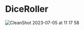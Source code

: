 # DiceRoller

![CleanShot 2023-07-05 at 11 17 58](https://github.com/jjmayorgaq/DiceRoller/assets/40737167/d87b82ec-82db-4870-a23a-441b8ef00e17)
